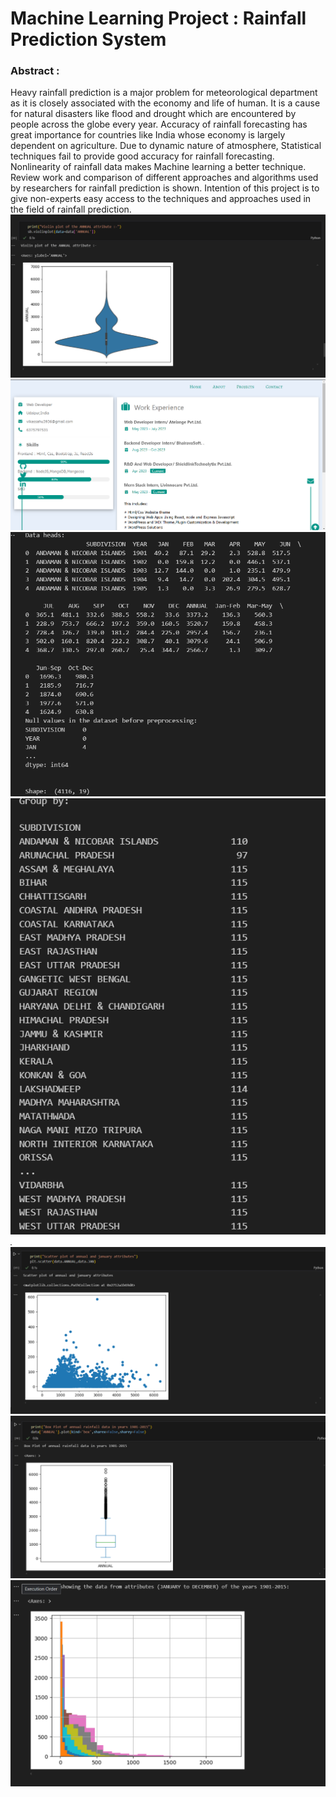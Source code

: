 # Machine Learning Project : Rainfall Prediction System



### Abstract :

Heavy rainfall prediction is a major problem for meteorological department as it is closely associated with the economy and life of human. It is a cause for natural disasters like flood and drought which are encountered by people across the globe every year. Accuracy of rainfall forecasting has great importance for countries like India whose economy is largely dependent on agriculture. Due to dynamic nature of atmosphere, Statistical techniques fail to provide good accuracy for rainfall forecasting. Nonlinearity of rainfall data makes Machine learning a better technique. Review work and comparison of different approaches and algorithms used by researchers for rainfall prediction is shown. Intention of this project  is to give non-experts easy access to the techniques and approaches used in the field of rainfall prediction.
![alt text](<Screenshot 2024-07-09 221553.png>) ![alt text](<Screenshot 2024-07-07 221341.png>) ![alt text](<Screenshot 2024-07-09 221343.png>) ![alt text](<Screenshot 2024-07-09 221445.png>) ![alt text](<Screenshot 2024-07-09 221457.png>) ![alt text](<Screenshot 2024-07-09 221508.png>) ![alt text](<Screenshot 2024-07-09 221525.png>) ![alt text](<Screenshot 2024-07-09 221543.png>)
